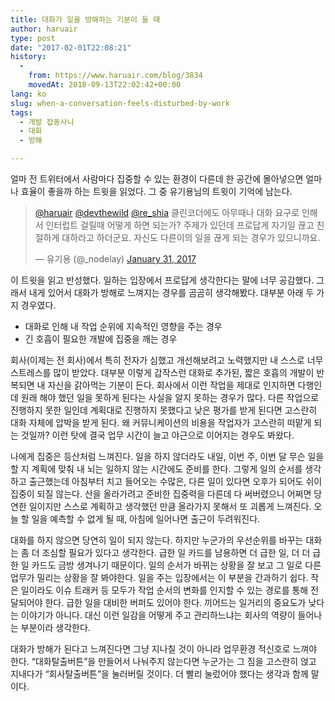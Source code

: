 ```yaml
---
title: 대화가 일을 방해하는 기분이 들 때
author: haruair
type: post
date: "2017-02-01T22:08:21"
history:
  - 
    from: https://www.haruair.com/blog/3834
    movedAt: 2018-09-13T22:02:42+00:00
lang: ko
slug: when-a-conversation-feels-disturbed-by-work
tags:
  - 개발 잡동사니
  - 대화
  - 방해

---
```

얼마 전 트위터에서 사람마다 집중할 수 있는 환경이 다른데 한 공간에 몰아넣으면 얼마나 효율이 좋을까 하는 트윗을 읽었다. 그 중 유기용님의 트윗이 기억에 남는다.

<blockquote class="twitter-tweet" data-conversation="none" data-lang="en">
  <p lang="ko" dir="ltr">
    <a href="https://twitter.com/haruair">@haruair</a> <a href="https://twitter.com/devthewild">@devthewild</a> <a href="https://twitter.com/Re_Shia">@re_shia</a> 클린코더에도 아무때나 대화 요구로 인해서 인터럽트 걸릴때 어떻게 하면 되는가? 주제가 있던데 프로답게 자기일 끊고 친절하게 대하라고 하더군요. 자신도 다른이의 일을 끊게 되는 경우가 있으니까요.
  </p>
  
  <p>
    &mdash; 유기용 (@_nodelay) <a href="https://twitter.com/_nodelay/status/826351790870323200">January 31, 2017</a>
  </p>
</blockquote>



이 트윗을 읽고 반성했다. 일하는 입장에서 프로답게 생각한다는 말에 너무 공감했다. 그래서 내게 있어서 대화가 방해로 느껴지는 경우를 곰곰히 생각해봤다. 대부분 아래 두 가지 경우였다.

  * 대화로 인해 내 작업 순위에 지속적인 영향을 주는 경우
  * 긴 호흡이 필요한 개발에 집중을 깨는 경우

회사(이제는 전 회사)에서 특히 전자가 심했고 개선해보려고 노력했지만 내 스스로 너무 스트레스를 많이 받았다. 대부분 이렇게 갑작스런 대화로 추가된, 짧은 호흡의 개발이 반복되면 내 자신을 갉아먹는 기분이 든다. 회사에서 이런 작업을 제대로 인지하면 다행인데 원래 해야 했던 일을 못하게 된다는 사실을 알지 못하는 경우가 많다. 다른 작업으로 진행하지 못한 일인데 계획대로 진행하지 못했다고 낮은 평가를 받게 된다면 고스란히 대화 자체에 압박을 받게 된다. 왜 커뮤니케이션의 비용을 작업자가 고스란히 떠맡게 되는 것일까? 이런 탓에 결국 업무 시간이 늘고 야근으로 이어지는 경우도 봐왔다.

나에게 집중은 등산처럼 느껴진다. 일을 하지 않더라도 내일, 이번 주, 이번 달 무슨 일을 할 지 계획에 맞춰 내 뇌는 일하지 않는 시간에도 준비를 한다. 그렇게 일의 순서를 생각하고 출근했는데 아침부터 치고 들어오는 수많은, 다른 일이 있다면 오후가 되어도 쉬이 집중이 되질 않는다. 산을 올라가려고 준비한 집중력을 다른데 다 써버렸으니 어쩌면 당연한 일이지만 스스로 계획하고 생각했던 만큼 올라가지 못해서 또 괴롭게 느껴진다. 오늘 할 일을 예측할 수 없게 될 때, 아침에 일어나면 출근이 두려워진다.

대화를 하지 않으면 당연히 일이 되지 않는다. 하지만 누군가의 우선순위를 바꾸는 대화는 좀 더 조심할 필요가 있다고 생각한다. 급한 일 카드를 남용하면 더 급한 일, 더 더 급한 일 카드도 금방 생겨나기 때문이다. 일의 순서가 바뀌는 상황을 잘 보고 그 일로 다른 업무가 밀리는 상황을 잘 봐야한다. 일을 주는 입장에서는 이 부분을 간과하기 쉽다. 작은 일이라도 이슈 트래커 등 모두가 작업 순서의 변화를 인지할 수 있는 경로를 통해 전달되어야 한다. 급한 일을 대비한 버퍼도 있어야 한다. 끼어드는 일거리의 중요도가 낮다는 이야기가 아니다. 대신 이런 일감을 어떻게 주고 관리하느냐는 회사의 역량이 들어나는 부분이라 생각한다.

대화가 방해가 된다고 느껴진다면 그냥 지나칠 것이 아니라 업무환경 적신호로 느껴야 한다. &#8220;대화탈출버튼&#8221;을 만들어서 나눠주지 않는다면 누군가는 그 짐을 고스란히 얹고 지내다가 &#8220;회사탈출버튼&#8221;을 눌러버릴 것이다. 더 빨리 눌렀어야 했다는 생각과 함께 말이다.